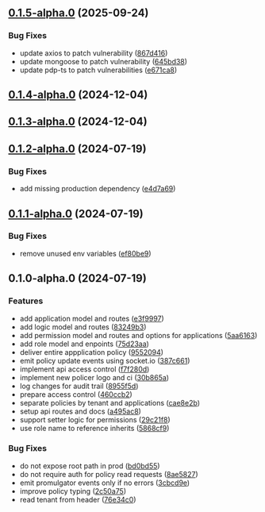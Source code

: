 ## [0.1.5-alpha.0](https://github.com/policer-io/api/compare/v0.1.4-alpha.0...v0.1.5-alpha.0) (2025-09-24)

### Bug Fixes

* update axios to patch vulnerability ([867d416](https://github.com/policer-io/api/commit/867d41606f8aab6f4d8c2aef9e54b22fd9b00329))
* update mongoose to patch vulnerability ([645bd38](https://github.com/policer-io/api/commit/645bd3825a72fa6f01f8e6513e9008665301e289))
* update pdp-ts to patch vulnerabilities ([e671ca8](https://github.com/policer-io/api/commit/e671ca81f6d3279500d8fea7f08c4c4ce0992341))
## [0.1.4-alpha.0](https://github.com/policer-io/api/compare/v0.1.3-alpha.0...v0.1.4-alpha.0) (2024-12-04)
## [0.1.3-alpha.0](https://git.embrio.tech:2224/embrio/policer/api/compare/v0.1.2-alpha.0...v0.1.3-alpha.0) (2024-12-04)
## [0.1.2-alpha.0](https://git.embrio.tech:2224/embrio/policer/api/compare/v0.1.1-alpha.0...v0.1.2-alpha.0) (2024-07-19)

### Bug Fixes

* add missing production dependency ([e4d7a69](https://git.embrio.tech:2224/embrio/policer/api/commit/e4d7a696364d716003d56db47062c74c0802701b))
## [0.1.1-alpha.0](https://git.embrio.tech:2224/embrio/policer/api/compare/v0.1.0-alpha.0...v0.1.1-alpha.0) (2024-07-19)

### Bug Fixes

* remove unused env variables ([ef80be9](https://git.embrio.tech:2224/embrio/policer/api/commit/ef80be969fe3129aeeec78446519fbf9454a7950))
## 0.1.0-alpha.0 (2024-07-19)

### Features

* add application model and routes ([e3f9997](https://git.embrio.tech:2224/embrio/policer/api/commit/e3f99978403861fb816e7aebcb8a888b30b50db1))
* add logic model and routes ([83249b3](https://git.embrio.tech:2224/embrio/policer/api/commit/83249b359252b5e43a8c164afa0a37421d04cfa0))
* add permission model and routes and options for applications ([5aa6163](https://git.embrio.tech:2224/embrio/policer/api/commit/5aa61637b9513315e6c081170a516aee3f93a0c7))
* add role model and enpoints ([75d23aa](https://git.embrio.tech:2224/embrio/policer/api/commit/75d23aa95d8e776d0cbcb90d54030f329220375f))
* deliver entire appplication policy ([9552094](https://git.embrio.tech:2224/embrio/policer/api/commit/95520940febcc28bb002a2307c3aa49e5445e6c6))
* emit policy update events using socket.io ([387c661](https://git.embrio.tech:2224/embrio/policer/api/commit/387c66100d7232e764c158f0e42d136435ca9893))
* implement api access control ([f7f280d](https://git.embrio.tech:2224/embrio/policer/api/commit/f7f280dcb366ef22d1b7d59d8baf4e67063ab3fe))
* implement new policer logo and ci ([30b865a](https://git.embrio.tech:2224/embrio/policer/api/commit/30b865a78d95fa6fecc7c9ae1d7025bbbc08883a))
* log changes for audit trail ([8955f5d](https://git.embrio.tech:2224/embrio/policer/api/commit/8955f5d9c2de7baa1212a5d5e1a8d6389b7e9f47))
* prepare access control ([460ccb2](https://git.embrio.tech:2224/embrio/policer/api/commit/460ccb2fb04123a962dc6952e3a6a65cd8666500))
* separate policies by tenant and applications ([cae8e2b](https://git.embrio.tech:2224/embrio/policer/api/commit/cae8e2bc5a460ad4916e6eaf81bd474970e4b5e5))
* setup api routes and docs ([a495ac8](https://git.embrio.tech:2224/embrio/policer/api/commit/a495ac8d3de62c94e81866a501e29550a2be48a0))
* support setter logic for permissions ([29c21f8](https://git.embrio.tech:2224/embrio/policer/api/commit/29c21f8932b294110abd9356ceaa938f26db4d0e))
* use role name to reference inherits ([5868cf9](https://git.embrio.tech:2224/embrio/policer/api/commit/5868cf94216d55c0d5b6c3bc9b3d853c62e5083a))

### Bug Fixes

* do not expose root path in prod ([bd0bd55](https://git.embrio.tech:2224/embrio/policer/api/commit/bd0bd55f619bdc89534b2b96d8be1d5f7be26278))
* do not require auth for policy read requests ([8ae5827](https://git.embrio.tech:2224/embrio/policer/api/commit/8ae5827c107266035b5f9203fd3777eb4733b979))
* emit promulgator events only if no errors ([3cbcd9e](https://git.embrio.tech:2224/embrio/policer/api/commit/3cbcd9eb7e85d2618830bae9020516ce42e7f5a6))
* improve policy typing ([2c50a75](https://git.embrio.tech:2224/embrio/policer/api/commit/2c50a7510d1aa6b7aa641eae9f639b877f13329b))
* read tenant from header ([76e34c0](https://git.embrio.tech:2224/embrio/policer/api/commit/76e34c0574242bd57582e3802a813f35e891b93a))
